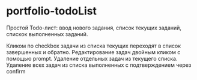 # portfolio-todoList
Простой Todo-лист:
ввод нового задания,
список текущих заданий, 
спискок выполненных заданий.

Кликом по checkbox задачи из списка текущих переходят в список завершенных и обратно.
Редактирование задач двойным кликом с помощью prompt.
Удаление отдельных задач из текущего списка.
Удаление всех задач из списка выполненных с подтверждением через confirm


